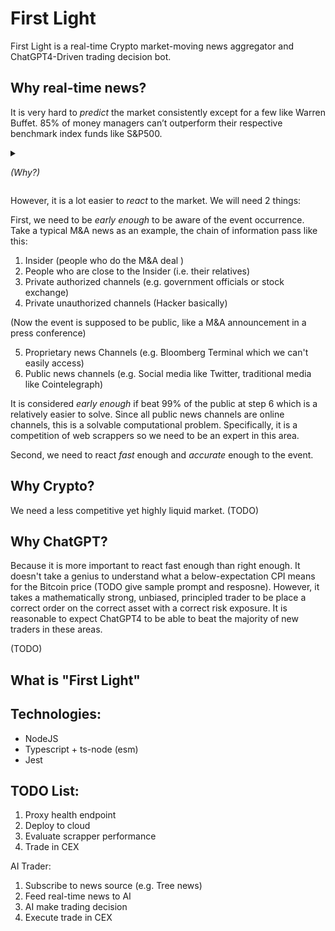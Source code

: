 # First Light

First Light is a real-time Crypto market-moving news aggregator and ChatGPT4-Driven
trading
decision bot.

## Why real-time news?

It is very hard to _predict_ the market consistently except for a few
like Warren Buffet. 85% of money managers can’t outperform their respective benchmark
index funds like S&P500.

<details> 

<summary>

_(Why?)_

</summary>
 Because the market is what is called a "level two" chaotic system.

> - _Level one chaos is chaos that does not react to predictions about it (e.g.
    weather)... Though it is influenced by a myriad of factors, we can build computer
    models that
    take more and more of them into consideration, and produce better and better weather
    forecasts._
> - _Level two chaos is chaos that reacts to predictions about it and therefore can never
    be predicted accurately (e.g. markets)... What will happen if we develop a computer
    program that forecasts with 100 percent accuracy the price of oil tomorrow? The price
    of oil will immediately react to the forecast, which would consequently fail to
    materialise_
>
> [Adapted from Yuval Noah Harari’s ‘Sapiens’, p.267f]
</details>

However, it is a lot easier to _react_ to the market. We will need 2 things:

First, we need to be _early enough_ to be aware of the event occurrence. Take a typical
M&A news as an example, the chain of information pass like this:

1. Insider (people who do the M&A deal )
2. People who are close to the Insider (i.e. their relatives)
3. Private authorized channels (e.g. government officials or stock exchange)
4. Private unauthorized channels (Hacker basically)

(Now the event is supposed to be public, like a M&A announcement in a press conference)

5. Proprietary news Channels (e.g. Bloomberg Terminal which we can't easily access)
6. Public news channels (e.g. Social media like Twitter, traditional media like
   Cointelegraph)

It is considered _early enough_ if beat 99% of the public at step 6 which is a relatively
easier to solve. Since all public news channels are online channels, this is a solvable
computational problem. Specifically, it is a competition of web scrappers so we need to be
an expert in this area.

Second, we need to react _fast_ enough and _accurate_ enough to the event.

## Why Crypto?

We need a less competitive yet highly liquid market. (TODO)

## Why ChatGPT?

Because it is more important to react fast enough than right enough. It doesn't take a
genius to understand what a below-expectation CPI means for the Bitcoin price (TODO give
sample prompt and resposne). However, it takes a mathematically strong, unbiased,
principled trader to be place a correct order on the correct asset with a correct risk
exposure. It is reasonable to expect ChatGPT4 to be able to beat the majority of new
traders in these areas.

(TODO)

## What is "First Light"

## Technologies:

- NodeJS
- Typescript + ts-node (esm)
- Jest

## TODO List:

1. Proxy health endpoint
2. Deploy to cloud
3. Evaluate scrapper performance
4. Trade in CEX

AI Trader:
1. Subscribe to news source (e.g. Tree news)
2. Feed real-time news to AI
3. AI make trading decision
4. Execute trade in CEX

